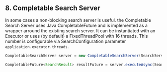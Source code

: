 ## 8. Completable Search Server

In some cases a non-blocking search server is useful. the Completable Search Server uses Java CompletableFuture 
and is implemented as a wrapper arround the existing search server. It can be instantiated
 with an Executor or uses (by default) a FixedThreadPool with 16 threads. This number is configurable via
 SearchConfiguration parameter `application.executor.threads`.
 
```java
CompletableSearchServer server = new CompletableSearchServer(SearchServer.getInstance());

CompletableFuture<SearchResult> resultFuture = server.executeAsync(Search.fulltext(),factory);
```